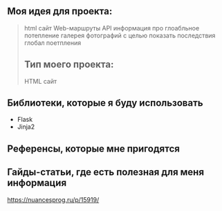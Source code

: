 ## Моя идея для проекта:
> html сайт
> Web-маршруты
> API
> информация про глоабльное потепление
> галерея фотографий с целью показать последствия глобал поетпления
> ## Тип моего проекта:
> HTML сайт

## Библиотеки, которые я буду использовать
- Flask
- Jinja2


## Референсы, которые мне пригодятся

## Гайды-статьи, где есть полезная для меня информация
https://nuancesprog.ru/p/15919/
